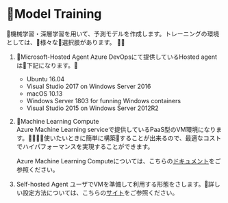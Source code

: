 # Model Training
機械学習・深層学習を用いて、予測モデルを作成します。トレーニングの環境としては、様々な選択肢があります。

1. Microsoft-Hosted Agent
Azure DevOpsにて提供しているHosted agentは下記になります。
    - Ubuntu 16.04
    - Visual Studio 2017 on Windows Server 2016
    - macOS 10.13
    - Windows Server 1803 for funning Windows containers
    - Visual Studio 2015 on Windows Server 2012R2

2. Machine Learning Compute  
Azure Machine Learning serviceで提供しているPaaS型のVM環境になります。使いたいときに簡単に構築することが出来るので、最適なコストでハイパフォーマンスを実現することができます。

   Azure Machine Learning Computeについては、こちらの[ドキュメント](https://docs.microsoft.com/ja-jp/azure/machine-learning/service/how-to-set-up-training-targets#amlcompute)をご参照ください。

3. Self-hosted Agent
ユーザでVMを準備して利用する形態をさします。詳しい設定方法については、こちらの[サイト](https://qiita.com/taminami/items/9f44e8cb72e70b783c1b)をご参照ください。